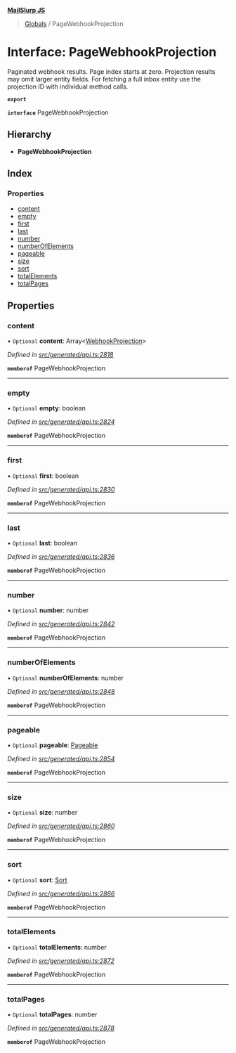 **[MailSlurp JS](../README.md)**

> [Globals](../README.md) / PageWebhookProjection

# Interface: PageWebhookProjection

Paginated webhook results. Page index starts at zero. Projection results may omit larger entity fields. For fetching a full inbox entity use the projection ID with individual method calls.

**`export`** 

**`interface`** PageWebhookProjection

## Hierarchy

* **PageWebhookProjection**

## Index

### Properties

* [content](pagewebhookprojection.md#content)
* [empty](pagewebhookprojection.md#empty)
* [first](pagewebhookprojection.md#first)
* [last](pagewebhookprojection.md#last)
* [number](pagewebhookprojection.md#number)
* [numberOfElements](pagewebhookprojection.md#numberofelements)
* [pageable](pagewebhookprojection.md#pageable)
* [size](pagewebhookprojection.md#size)
* [sort](pagewebhookprojection.md#sort)
* [totalElements](pagewebhookprojection.md#totalelements)
* [totalPages](pagewebhookprojection.md#totalpages)

## Properties

### content

• `Optional` **content**: Array\<[WebhookProjection](webhookprojection.md)>

*Defined in [src/generated/api.ts:2818](https://github.com/mailslurp/mailslurp-client/blob/359c034/src/generated/api.ts#L2818)*

**`memberof`** PageWebhookProjection

___

### empty

• `Optional` **empty**: boolean

*Defined in [src/generated/api.ts:2824](https://github.com/mailslurp/mailslurp-client/blob/359c034/src/generated/api.ts#L2824)*

**`memberof`** PageWebhookProjection

___

### first

• `Optional` **first**: boolean

*Defined in [src/generated/api.ts:2830](https://github.com/mailslurp/mailslurp-client/blob/359c034/src/generated/api.ts#L2830)*

**`memberof`** PageWebhookProjection

___

### last

• `Optional` **last**: boolean

*Defined in [src/generated/api.ts:2836](https://github.com/mailslurp/mailslurp-client/blob/359c034/src/generated/api.ts#L2836)*

**`memberof`** PageWebhookProjection

___

### number

• `Optional` **number**: number

*Defined in [src/generated/api.ts:2842](https://github.com/mailslurp/mailslurp-client/blob/359c034/src/generated/api.ts#L2842)*

**`memberof`** PageWebhookProjection

___

### numberOfElements

• `Optional` **numberOfElements**: number

*Defined in [src/generated/api.ts:2848](https://github.com/mailslurp/mailslurp-client/blob/359c034/src/generated/api.ts#L2848)*

**`memberof`** PageWebhookProjection

___

### pageable

• `Optional` **pageable**: [Pageable](pageable.md)

*Defined in [src/generated/api.ts:2854](https://github.com/mailslurp/mailslurp-client/blob/359c034/src/generated/api.ts#L2854)*

**`memberof`** PageWebhookProjection

___

### size

• `Optional` **size**: number

*Defined in [src/generated/api.ts:2860](https://github.com/mailslurp/mailslurp-client/blob/359c034/src/generated/api.ts#L2860)*

**`memberof`** PageWebhookProjection

___

### sort

• `Optional` **sort**: [Sort](sort.md)

*Defined in [src/generated/api.ts:2866](https://github.com/mailslurp/mailslurp-client/blob/359c034/src/generated/api.ts#L2866)*

**`memberof`** PageWebhookProjection

___

### totalElements

• `Optional` **totalElements**: number

*Defined in [src/generated/api.ts:2872](https://github.com/mailslurp/mailslurp-client/blob/359c034/src/generated/api.ts#L2872)*

**`memberof`** PageWebhookProjection

___

### totalPages

• `Optional` **totalPages**: number

*Defined in [src/generated/api.ts:2878](https://github.com/mailslurp/mailslurp-client/blob/359c034/src/generated/api.ts#L2878)*

**`memberof`** PageWebhookProjection
